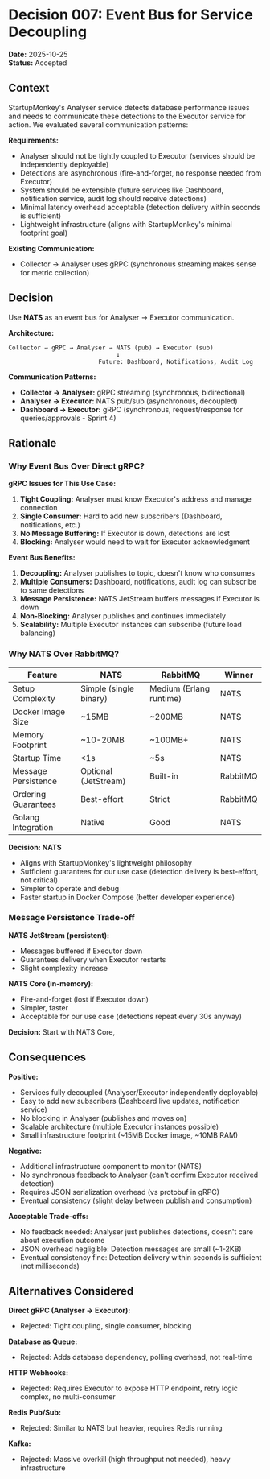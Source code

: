 # Decision 007: Event Bus for Service Decoupling

**Date:** 2025-10-25  
**Status:** Accepted

## Context

StartupMonkey's Analyser service detects database performance issues and needs to communicate these detections to the Executor service for action. We evaluated several communication patterns:

**Requirements:**
- Analyser should not be tightly coupled to Executor (services should be independently deployable)
- Detections are asynchronous (fire-and-forget, no response needed from Executor)
- System should be extensible (future services like Dashboard, notification service, audit log should receive detections)
- Minimal latency overhead acceptable (detection delivery within seconds is sufficient)
- Lightweight infrastructure (aligns with StartupMonkey's minimal footprint goal)

**Existing Communication:**
- Collector → Analyser uses gRPC (synchronous streaming makes sense for metric collection)

## Decision

Use **NATS** as an event bus for Analyser → Executor communication.

**Architecture:**
```
Collector → gRPC → Analyser → NATS (pub) → Executor (sub)
                              ↓
                         Future: Dashboard, Notifications, Audit Log
```

**Communication Patterns:**
- **Collector → Analyser:** gRPC streaming (synchronous, bidirectional)
- **Analyser → Executor:** NATS pub/sub (asynchronous, decoupled)
- **Dashboard → Executor:** gRPC (synchronous, request/response for queries/approvals - Sprint 4)

## Rationale

### Why Event Bus Over Direct gRPC?

**gRPC Issues for This Use Case:**
1. **Tight Coupling:** Analyser must know Executor's address and manage connection
2. **Single Consumer:** Hard to add new subscribers (Dashboard, notifications, etc.)
3. **No Message Buffering:** If Executor is down, detections are lost
4. **Blocking:** Analyser would need to wait for Executor acknowledgment

**Event Bus Benefits:**
1. **Decoupling:** Analyser publishes to topic, doesn't know who consumes
2. **Multiple Consumers:** Dashboard, notifications, audit log can subscribe to same detections
3. **Message Persistence:** NATS JetStream buffers messages if Executor is down
4. **Non-Blocking:** Analyser publishes and continues immediately
5. **Scalability:** Multiple Executor instances can subscribe (future load balancing)

### Why NATS Over RabbitMQ?

| Feature | NATS | RabbitMQ | Winner |
|---------|------|----------|--------|
| Setup Complexity | Simple (single binary) | Medium (Erlang runtime) | NATS |
| Docker Image Size | ~15MB | ~200MB | NATS |
| Memory Footprint | ~10-20MB | ~100MB+ | NATS |
| Startup Time | <1s | ~5s | NATS |
| Message Persistence | Optional (JetStream) | Built-in | RabbitMQ |
| Ordering Guarantees | Best-effort | Strict | RabbitMQ |
| Golang Integration | Native | Good | NATS |

**Decision: NATS**
- Aligns with StartupMonkey's lightweight philosophy
- Sufficient guarantees for our use case (detection delivery is best-effort, not critical)
- Simpler to operate and debug
- Faster startup in Docker Compose (better developer experience)

### Message Persistence Trade-off

**NATS JetStream (persistent):**
- Messages buffered if Executor down
- Guarantees delivery when Executor restarts
- Slight complexity increase

**NATS Core (in-memory):**
- Fire-and-forget (lost if Executor down)
- Simpler, faster
- Acceptable for our use case (detections repeat every 30s anyway)

**Decision:** Start with NATS Core, 

## Consequences

**Positive:**
- Services fully decoupled (Analyser/Executor independently deployable)
- Easy to add new subscribers (Dashboard live updates, notification service)
- No blocking in Analyser (publishes and moves on)
- Scalable architecture (multiple Executor instances possible)
- Small infrastructure footprint (~15MB Docker image, ~10MB RAM)

**Negative:**
- Additional infrastructure component to monitor (NATS)
- No synchronous feedback to Analyser (can't confirm Executor received detection)
- Requires JSON serialization overhead (vs protobuf in gRPC)
- Eventual consistency (slight delay between publish and consumption)

**Acceptable Trade-offs:**
- No feedback needed: Analyser just publishes detections, doesn't care about execution outcome
- JSON overhead negligible: Detection messages are small (~1-2KB)
- Eventual consistency fine: Detection delivery within seconds is sufficient (not milliseconds)

## Alternatives Considered

**Direct gRPC (Analyser → Executor):**
- Rejected: Tight coupling, single consumer, blocking

**Database as Queue:**
- Rejected: Adds database dependency, polling overhead, not real-time

**HTTP Webhooks:**
- Rejected: Requires Executor to expose HTTP endpoint, retry logic complex, no multi-consumer

**Redis Pub/Sub:**
- Rejected: Similar to NATS but heavier, requires Redis running

**Kafka:**
- Rejected: Massive overkill (high throughput not needed), heavy infrastructure